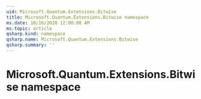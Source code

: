 ```yaml
---
uid: Microsoft.Quantum.Extensions.Bitwise
title: Microsoft.Quantum.Extensions.Bitwise namespace
ms.date: 10/16/2020 12:00:00 AM
ms.topic: article
qsharp.kind: namespace
qsharp.name: Microsoft.Quantum.Extensions.Bitwise
qsharp.summary: ''
---
```


# Microsoft.Quantum.Extensions.Bitwise namespace



